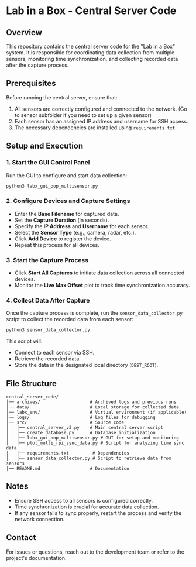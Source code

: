 # Lab in a Box - Central Server Code

## Overview
This repository contains the central server code for the "Lab in a Box" system. It is responsible for coordinating data collection from multiple sensors, monitoring time synchronization, and collecting recorded data after the capture process.

## Prerequisites
Before running the central server, ensure that:
1. All sensors are correctly configured and connected to the network. (Go to sensor subfolder if you need to set up a given sensor)
2. Each sensor has an assigned IP address and username for SSH access.
3. The necessary dependencies are installed using `requirements.txt`.

## Setup and Execution

### 1. Start the GUI Control Panel
Run the GUI to configure and start data collection:
```bash
python3 labx_gui_oop_multisensor.py
```

### 2. Configure Devices and Capture Settings
- Enter the **Base Filename** for captured data.
- Set the **Capture Duration** (in seconds).
- Specify the **IP Address** and **Username** for each sensor.
- Select the **Sensor Type** (e.g., camera, radar, etc.).
- Click **Add Device** to register the device.
- Repeat this process for all devices.

### 3. Start the Capture Process
- Click **Start All Captures** to initiate data collection across all connected devices.
- Monitor the **Live Max Offset** plot to track time synchronization accuracy.

### 4. Collect Data After Capture
Once the capture process is complete, run the `sensor_data_collector.py` script to collect the recorded data from each sensor:
```bash
python3 sensor_data_collector.py
```
This script will:
- Connect to each sensor via SSH.
- Retrieve the recorded data.
- Store the data in the designated local directory (`DEST_ROOT`).

## File Structure
```
central_server_code/
│── archives/                   # Archived logs and previous runs
│── data/                       # Local storage for collected data
│── labx_env/                   # Virtual environment (if applicable)
│── logs/                       # Log files for debugging
│── src/                        # Source code
│   │── central_server_v3.py    # Main central server script
│   │── create_database.py      # Database initialization
│   │── labx_gui_oop_multisensor.py # GUI for setup and monitoring
│   │── plot_multi_rpi_sync_data.py # Script for analyzing time sync data
│   │── requirements.txt         # Dependencies
│   │── sensor_data_collector.py # Script to retrieve data from sensors
│── README.md                   # Documentation
```

## Notes
- Ensure SSH access to all sensors is configured correctly.
- Time synchronization is crucial for accurate data collection.
- If any sensor fails to sync properly, restart the process and verify the network connection.

## Contact
For issues or questions, reach out to the development team or refer to the project's documentation.

